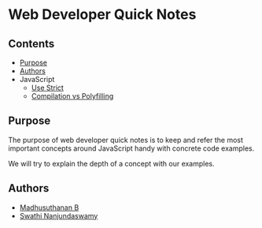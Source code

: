 Web Developer Quick Notes
=============================

## Contents
- [Purpose](#purpose)
- [Authors](#authors)
- JavaScript
    - [Use Strict](JavaScript/use-strict.md)
    - [Compilation vs Polyfilling](JavaScript/compilations-vs-polyfilling.md)

## Purpose
The purpose of web developer quick notes is to keep and refer the most
important concepts around JavaScript handy with concrete code examples.

We will try to explain the depth of a concept with our examples.

## Authors
- [Madhusuthanan B](https://www.linkedin.com/in/madhusuthanan-b/)
- [Swathi Nanjundaswamy](https://www.linkedin.com/in/swathi-nanjundaswamy-79561b157/)
